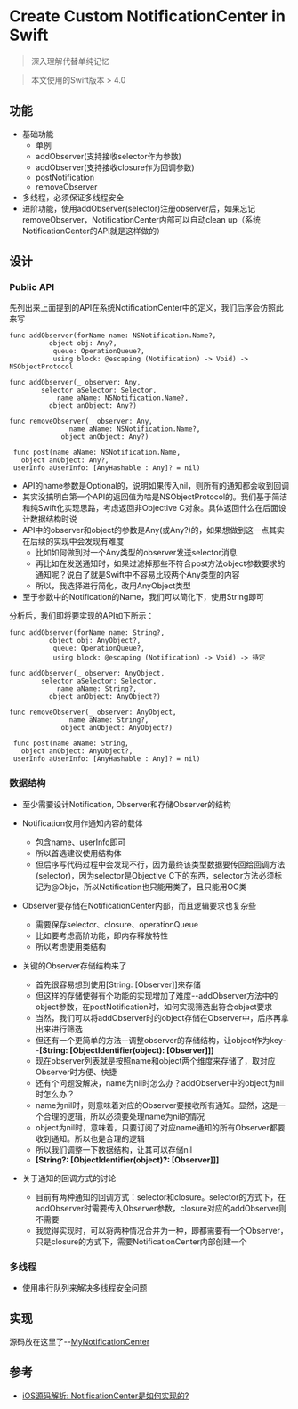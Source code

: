 # Create Custom NotificationCenter in Swift

> 深入理解代替单纯记忆

> 本文使用的Swift版本 > 4.0

## 功能
- 基础功能
	- 单例
	- addObserver(支持接收selector作为参数)
	- addObserver(支持接收closure作为回调参数)
	- postNotification
	- removeObserver
- 多线程，必须保证多线程安全
- 进阶功能，使用addObserver(selector)注册observer后，如果忘记removeObserver，NotificationCenter内部可以自动clean up（系统NotificationCenter的API就是这样做的）

## 设计

### Public API

先列出来上面提到的API在系统NotificationCenter中的定义，我们后序会仿照此来写

```
func addObserver(forName name: NSNotification.Name?, 
          object obj: Any?, 
           queue: OperationQueue?, 
           using block: @escaping (Notification) -> Void) -> NSObjectProtocol
           
func addObserver(_ observer: Any, 
        selector aSelector: Selector, 
            name aName: NSNotification.Name?, 
          object anObject: Any?)
          
func removeObserver(_ observer: Any, 
               name aName: NSNotification.Name?, 
             object anObject: Any?)
             
 func post(name aName: NSNotification.Name, 
   object anObject: Any?, 
 userInfo aUserInfo: [AnyHashable : Any]? = nil)
```

- API的name参数是Optional的，说明如果传入nil，则所有的通知都会收到回调
- 其实没搞明白第一个API的返回值为啥是NSObjectProtocol的。我们基于简洁和纯Swift化实现思路，考虑返回非Objective C对象。具体返回什么在后面设计数据结构时说
- API中的observer和object的参数是Any(或Any?)的，如果想做到这一点其实在后续的实现中会发现有难度
	- 比如如何做到对一个Any类型的observer发送selector消息
	- 再比如在发送通知时，如果过滤掉那些不符合post方法object参数要求的通知呢？说白了就是Swift中不容易比较两个Any类型的内容
	- 所以，我选择进行简化，改用AnyObject类型
- 至于参数中的Notification的Name，我们可以简化下，使用String即可

分析后，我们即将要实现的API如下所示：

```
func addObserver(forName name: String?, 
          object obj: AnyObject?, 
           queue: OperationQueue?, 
           using block: @escaping (Notification) -> Void) -> 待定
           
func addObserver(_ observer: AnyObject, 
        selector aSelector: Selector, 
            name aName: String?, 
          object anObject: AnyObject?)
          
func removeObserver(_ observer: AnyObject, 
               name aName: String?, 
             object anObject: AnyObject?)
             
 func post(name aName: String, 
   object anObject: AnyObject?, 
 userInfo aUserInfo: [AnyHashable : Any]? = nil)
```

### 数据结构

- 至少需要设计Notification, Observer和存储Observer的结构
- Notification仅用作通知内容的载体
	- 包含name、userInfo即可
	- 所以首选建议使用结构体
	- 但后序写代码过程中会发现不行，因为最终该类型数据要传回给回调方法(selector)，因为selector是Objective C下的东西，selector方法必须标记为@Objc，所以Notification也只能用类了，且只能用OC类
- Observer要存储在NotificationCenter内部，而且逻辑要求也复杂些
	- 需要保存selector、closure、operationQueue
	- 比如要考虑高阶功能，即内存释放特性
	- 所以考虑使用类结构
- 关键的Observer存储结构来了
	- 首先很容易想到使用[String: [Observer]]来存储
	- 但这样的存储使得有个功能的实现增加了难度--addObserver方法中的object参数，在postNotification时，如何实现筛选出符合object要求
	- 当然，我们可以将addObserver时的object存储在Observer中，后序再拿出来进行筛选
	- 但还有一个更简单的方法--调整observer的存储结构，让object作为key--**[String: [ObjectIdentifier(object): [Observer]]]**
	- 现在observer列表就是按照name和object两个维度来存储了，取对应Observer时方便、快捷
	- 还有个问题没解决，name为nil时怎么办？addObserver中的object为nil时怎么办？
	- name为nil时，则意味着对应的Observer要接收所有通知。显然，这是一个合理的逻辑，所以必须要处理name为nil的情况
	- object为nil时，意味着，只要订阅了对应name通知的所有Observer都要收到通知。所以也是合理的逻辑
	- 所以我们调整一下数据结构，让其可以存储nil
	- **[String?: [ObjectIdentifier(object)?: [Observer]]]**

- 关于通知的回调方式的讨论
	- 目前有两种通知的回调方式：selector和closure。selector的方式下，在addObserver时需要传入Observer参数，closure对应的addObserver则不需要
	- 我觉得实现时，可以将两种情况合并为一种，即都需要有一个Observer，只是closure的方式下，需要NotificationCenter内部创建一个

### 多线程
- 使用串行队列来解决多线程安全问题

## 实现

源码放在这里了--[MyNotificationCenter](https://github.com/songgeb/MyNotificationCenter)

## 参考
- [iOS源码解析: NotificationCenter是如何实现的?](https://juejin.cn/post/6844904129580498957#heading-15)